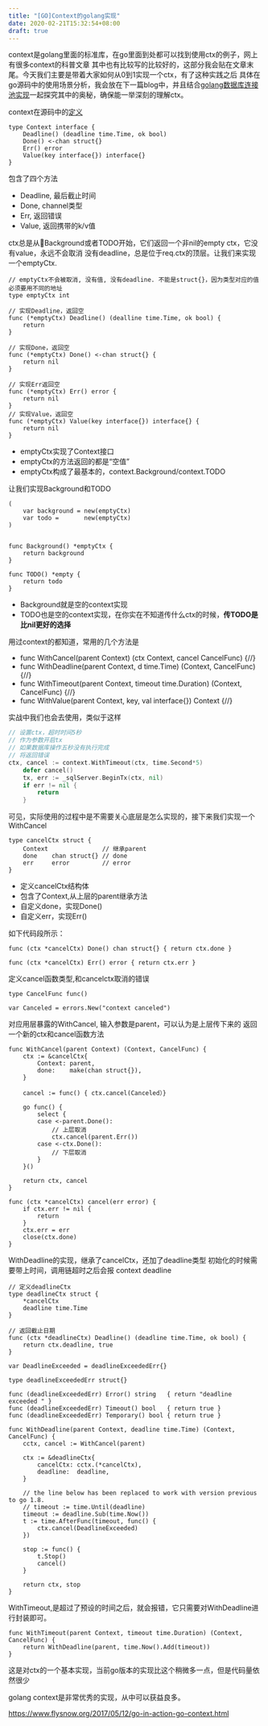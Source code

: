 ```yaml
---
title: "[GO]Context的golang实现"
date: 2020-02-21T15:32:54+08:00
draft: true
---
```


context是golang里面的标准库，在go里面到处都可以找到使用ctx的例子，网上有很多context的科普文章
其中也有比较写的比较好的，这部分我会贴在文章末尾。今天我们主要是带着大家如何从0到1实现一个ctx，有了这种实践之后
具体在go源码中的使用场景分析，我会放在下一篇blog中，并且结合[golang数据库连接池实现](http://www.youmakemeday.com/parse-implementation-of-golang-database-sql-connection/)一起探究其中的奥秘，确保能一举深刻的理解ctx。
<!--more-->


context在源码中的[定义](https://golang.org/src/context/context.go?s=7884:7906#L61)
```
type Context interface {
	Deadline() (deadline time.Time, ok bool)
	Done() <-chan struct{}
	Err() error
	Value(key interface{}) interface{}
}
```

包含了四个方法
* Deadline, 最后截止时间
* Done, channel类型
* Err, 返回错误
* Value, 返回携带的k/v值

ctx总是从Background或者TODO开始，它们返回一个非nil的empty ctx，它没有value，永远不会取消
没有deadline，总是位于req.ctx的顶层。让我们来实现一个emptyCtx.

```
// emptyCtx不会被取消, 没有值, 没有deadline. 不能是struct{}，因为类型对应的值必须要用不同的地址
type emptyCtx int

// 实现Deadline，返回空
func (*emptyCtx) Deadline() (dealline time.Time, ok bool) {
	return
}

// 实现Done，返回空
func (*emptyCtx) Done() <-chan struct{} {
	return nil
}

// 实现Err返回空
func (*emptyCtx) Err() error {
	return nil
}
// 实现Value，返回空
func (*emptyCtx) Value(key interface{}) interface{} {
	return nil
}
```

* emptyCtx实现了Context接口
* emptyCtx的方法返回的都是“空值”
* emptyCtx构成了最基本的，context.Background/context.TODO

让我们实现Background和TODO

```
(
    var background = new(emptyCtx)
    var todo =       new(emptyCtx)
)


func Background() *emptyCtx {
    return background
}

func TODO() *empty {
    return todo
}
```

* Background就是空的context实现
* TODO也是空的context实现，在你实在不知道传什么ctx的时候，**传TODO是比nil更好的选择**


用过context的都知道，常用的几个方法是
* func WithCancel(parent Context) (ctx Context, cancel CancelFunc) {//}
* func WithDeadline(parent Context, d time.Time) (Context, CancelFunc) {//}
* func WithTimeout(parent Context, timeout time.Duration) (Context, CancelFunc) {//}
* func WithValue(parent Context, key, val interface{}) Context {//}


实战中我们也会去使用，类似于这样
```go
// 设置ctx，超时时间5秒
// 作为参数开启tx
// 如果数据库操作五秒没有执行完成
// 将返回错误
ctx, cancel := context.WithTimeout(ctx, time.Second*5)
	defer cancel()
	tx, err := _sqlServer.BeginTx(ctx, nil)
	if err != nil {
		return
	}
```

可见，实际使用的过程中是不需要关心底层是怎么实现的，接下来我们实现一个WithCancel
```
type cancelCtx struct {
	Context               // 继承parent
	done    chan struct{} // done
	err     error         // error
}
```
* 定义cancelCtx结构体
* 包含了Context,从上层的parent继承方法
* 自定义done，实现Done()
* 自定义err，实现Err()

如下代码段所示：
```
func (ctx *cancelCtx) Done() chan struct{} { return ctx.done }

func (ctx *cancelCtx) Err() error { return ctx.err }
```

定义cancel函数类型,和cancelctx取消的错误

```
type CancelFunc func()

var Canceled = errors.New("context canceled")
```


对应用层暴露的WithCancel, 输入参数是parent，可以认为是上层传下来的
返回一个新的ctx和cancel函数方法
```
func WithCancel(parent Context) (Context, CancelFunc) {
	ctx := &cancelCtx{
		Context: parent,
		done:    make(chan struct{}),
	}

	cancel := func() { ctx.cancel(Canceled）}

	go func() {
		select {
		case <-parent.Done():
			// 上层取消
			ctx.cancel(parent.Err())
		case <-ctx.Done():
			// 下层取消
		}
	}()

	return ctx, cancel
}

func (ctx *cancelCtx) cancel(err error) {
	if ctx.err != nil {
		return
	}
	ctx.err = err
	close(ctx.done)
}

```

WithDeadline的实现，继承了cancelCtx，还加了deadline类型
初始化的时候需要带上时间，调用链超时之后会报 context deadline
```
// 定义deadlineCtx
type deadlineCtx struct {
	*cancelCtx
	deadline time.Time
}

// 返回截止日期
func (ctx *deadlineCtx) Deadline() (deadline time.Time, ok bool) {
	return ctx.deadline, true
}

var DeadlineExceeded = deadlineExceededErr{}

type deadlineExceededErr struct{}

func (deadlineExceededErr) Error() string   { return "deadline exceeded " }
func (deadlineExceededErr) Timeout() bool   { return true }
func (deadlineExceededErr) Temporary() bool { return true }

func WithDeadline(parent Context, deadline time.Time) (Context, CancelFunc) {
	cctx, cancel := WithCancel(parent)

	ctx := &deadlineCtx{
		cancelCtx: cctx.(*cancelCtx),
		deadline:  deadline,
	}

	// the line below has been replaced to work with version previous to go 1.8.
	// timeout := time.Until(deadline)
	timeout := deadline.Sub(time.Now())
	t := time.AfterFunc(timeout, func() {
		ctx.cancel(DeadlineExceeded)
	})

	stop := func() {
		t.Stop()
		cancel()
	}

	return ctx, stop
}

```

WithTimeout,是超过了预设的时间之后，就会报错，它只需要对WithDeadline进行封装即可。
```
func WithTimeout(parent Context, timeout time.Duration) (Context, CancelFunc) {
	return WithDeadline(parent, time.Now().Add(timeout))
}
```


这是对ctx的一个基本实现，当前go版本的实现比这个稍微多一点，但是代码量依然很少

golang context是非常优秀的实现，从中可以获益良多。

https://www.flysnow.org/2017/05/12/go-in-action-go-context.html